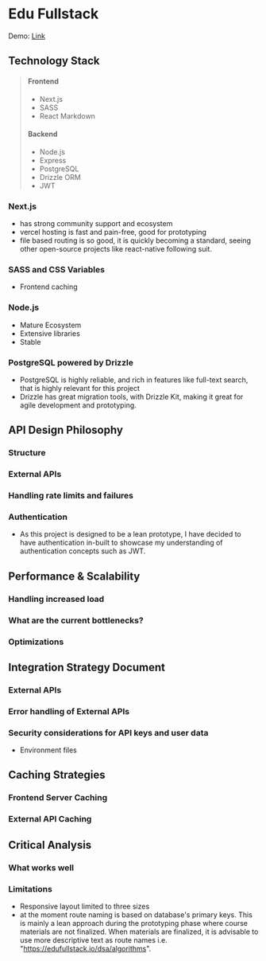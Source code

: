 # Edu Fullstack

Demo: [Link]()

## Technology Stack

> #### Frontend
> - Next.js
> - SASS
> - React Markdown
> #### Backend
> - Node.js
> - Express
> - PostgreSQL
> - Drizzle ORM
> - JWT

### Next.js
- has strong community support and ecosystem
- vercel hosting is fast and pain-free, good for prototyping
- file based routing is so good, it is quickly becoming a standard, seeing other open-source projects like react-native following suit.

### SASS and CSS Variables
- Frontend caching

### Node.js
- Mature Ecosystem
- Extensive libraries
- Stable

### PostgreSQL powered by Drizzle

- PostgreSQL is highly reliable, and rich in features like full-text search, that is highly relevant for this project
- Drizzle has great migration tools, with Drizzle Kit, making it great for agile development and prototyping.


## API Design Philosophy

### Structure

### External APIs

### Handling rate limits and failures

### Authentication

- As this project is designed to be a lean prototype, I have decided to have authentication in-built to showcase my understanding of authentication concepts such as JWT.


## Performance & Scalability

### Handling increased load

### What are the current bottlenecks?

### Optimizations


## Integration Strategy Document

### External APIs

### Error handling of External APIs

### Security considerations for API keys and user data

- Environment files



## Caching Strategies

### Frontend Server Caching

### External API Caching


## Critical Analysis

### What works well

### Limitations

- Responsive layout limited to three sizes
- at the moment route naming is based on database's primary keys. This is mainly a lean approach during the prototyping phase where course materials are not finalized. When materials are finalized, it is advisable to use more descriptive text as route names i.e. "https://edufullstack.io/dsa/algorithms".